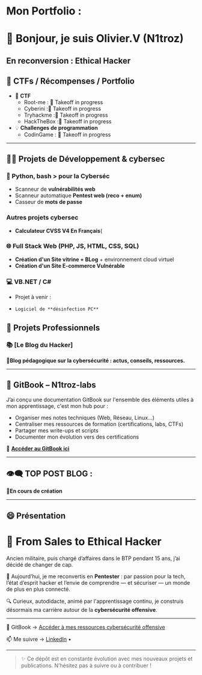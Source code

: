 # Mon Portfolio :
# 👋 Bonjour, je suis Olivier.V (N1troz)

En reconversion : Ethical Hacker
---

## 🧠 CTFs / Récompenses / Portfolio

- 🎯 **CTF**
  - Root-me : 🛫 Takeoff in progress
  - Cyberini :🛫 Takeoff in progress
  - Tryhackme :🛫 Takeoff in progress
  - HackTheBox :🛫 Takeoff in progress
- 💡 **Challenges de programmation**
  - CodinGame : 🛫 Takeoff in progress

---

## 👨‍💻 Projets de Développement & cybersec

### 🐍 Python, bash > pour la Cyberséc
- Scanneur de **vulnérabilités web**
- Scanneur automatique **Pentest web (reco + enum)**
- Casseur de **mots de passe**

### Autres projets cybersec 
- **Calculateur CVSS V4 En Français**( 

### 🌐 Full Stack Web (PHP, JS, HTML, CSS, SQL)
- **Création d'un Site vitrine + BLog** + environnement cloud virtuel
- **Création d'un Site E-commerce Vulnérable**
  

### 💻 VB.NET / C#
  - Projet à venir :
  -     Logiciel de **désinfection PC**


## 💼 Projets Professionnels

### 📚 [Le Blog du Hacker]
**🚧Blog pédagogique sur la cybersécurité : actus, conseils, ressources.**

---

## 📘 GitBook – N1troz-labs

J’ai conçu une documentation GitBook sur l'ensemble des éléments utiles à mon apprentissage, c'est mon hub pour :
- Organiser mes notes techniques (Web, Réseau, Linux…)
- Centraliser mes ressources de formation (certifications, labs, CTFs)
- Partager mes write-ups et scripts
- Documenter mon évolution vers des certifications

🔗 **[Accéder au GitBook ici](https://n1troz-labs.gitbook.io/n1troz-labs)**

---

## 👁‍🗨 TOP POST BLOG :
**🚧En cours de création**

---

## 😄 Présentation
# 🚀 From Sales to Ethical Hacker

Ancien militaire, puis chargé d’affaires dans le BTP pendant 15 ans, j’ai décidé de changer de cap.

🎯 Aujourd’hui, je me reconvertis en **Pentester** : par passion pour la tech, l’état d’esprit hacker et l’envie de comprendre — et sécuriser — un monde de plus en plus connecté.

🔍 Curieux, autodidacte, animé par l'apprentissage continu, je construis désormais ma carrière autour de la **cybersécurité offensive**.

---

📘 GitBook → [Accéder à mes ressources cybersécurité offensive](https://n1troz-labs.gitbook.io/n1troz-labs)

📫 Me suivre → [LinkedIn](https://linkedin.com/in/n1troz) •


---

> ✨ Ce dépôt est en constante évolution avec mes nouveaux projets et publications. N’hésitez pas à suivre ou à contribuer !
